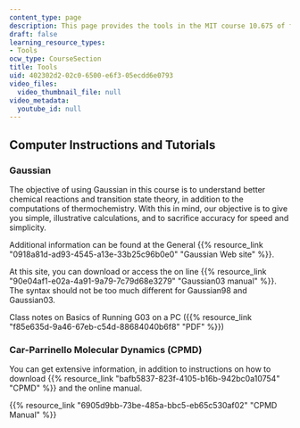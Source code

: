 ```yaml
---
content_type: page
description: This page provides the tools in the MIT course 10.675 of fall 2004.
draft: false
learning_resource_types:
- Tools
ocw_type: CourseSection
title: Tools
uid: 402302d2-02c0-6500-e6f3-05ecdd6e0793
video_files:
  video_thumbnail_file: null
video_metadata:
  youtube_id: null
---
```

## Computer Instructions and Tutorials

### Gaussian

The objective of using Gaussian in this course is to understand better chemical reactions and transition state theory, in addition to the computations of thermochemistry. With this in mind, our objective is to give you simple, illustrative calculations, and to sacrifice accuracy for speed and simplicity.

Additional information can be found at the General {{% resource_link "0918a81d-ad93-4545-a13e-33b25c96b0e0" "Gaussian Web site" %}}.

At this site, you can download or access the on line {{% resource_link "90e04af1-e02a-4a91-9a79-7c79d68e3279" "Gaussian03 manual" %}}. The syntax should not be too much different for Gaussian98 and Gaussian03.

Class notes on Basics of Running G03 on a PC ({{% resource_link "f85e635d-9a46-67eb-c54d-88684040b6f8" "PDF" %}})

### Car-Parrinello Molecular Dynamics (CPMD)

You can get extensive information, in addition to instructions on how to download {{% resource_link "bafb5837-823f-4105-b16b-942bc0a10754" "CPMD" %}} and the online manual.

{{% resource_link "6905d9bb-73be-485a-bbc5-eb65c530af02" "CPMD Manual" %}}